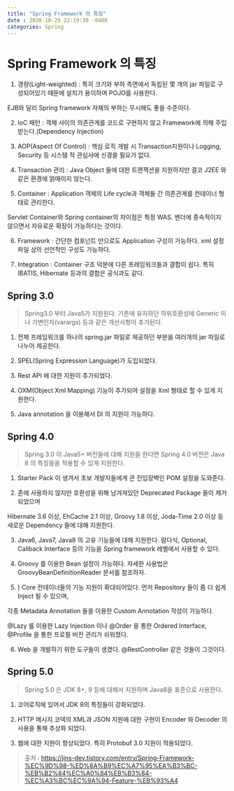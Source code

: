 ```yaml
---
title: "Spring Framework 의 특징"
date : 2020-10-29 22:19:30 -0400
categories: Spring
---
```




# Spring Framework 의 특징


1. 경량(Light-weighted) : 특히 크기와 부하 측면에서 독립된 몇 개의 jar 파일로 구성되어있기 때문에 설치가 용이하며 POJO를 사용한다. 

EJB와 달리 Spring framework 자체의 부하는 무시해도 좋을 수준이다.

2. IoC 패턴 : 객체 사이의 의존관계를 코드로 구현하지 않고 Framework에 의해 주입받는다.(Dependency Injection)

3. AOP(Aspect Of Control) : 핵심 로직 개발 시 Transaction지원이나 Logging, Security 등 시스템 적 관심사에 신경쓸 필요가 없다.

4. Transaction 관리 : Java Object 들에 대한 트랜잭션을 지원하지만 결코 J2EE 와 같은 환경에 얽매이지 않는다.

5. Container : Application 객체의 Life cycle과 객체들 간 의존관계를 컨테이너 형태로 관리한다. 

Servlet Container와 Spring container의 차이점은 특정 WAS. 벤더에 종속적이지 않으면서 자유로운 확장이 가능하다는 것이다.

6. Framework : 간단한 컴포넌트 만으로도 Application 구성이 가능하다. xml 설정 파일 상의 선언적인 구성도 가능하다.

7. Integration : Container 구조 덕분에 다른 프레임워크들과 결합이 쉽다. 특히 IBATIS, Hibernate 등과의 결합은 공식과도 같다.


## Spring 3.0

> Spring3.0 부터 Java5가 지원된다. 기존에 유지하던 하위호환성에 Generic 이나 가변인자(varargs) 등과 같은 개선사항이 추가된다.

1. 전체 프레임워크를 하나의 spring.jar 파일로 제공하던 부분을 여러개의 jar 파일로 나누어 제공한다. 

2. SPEL(Spring Expression Language)가 도입되었다.

3. Rest API 에 대한 지원이 추가되었다.

4. OXM(Object Xml Mapping) 기능이 추가되어 설정을 Xml 형태로 할 수 있게 지원한다.

5. Java annotation 을 이용해서 DI 의 지원이 가능하다.




## Spring 4.0

> Spring 3.0 이 Java5+ 버전들에 대해 지원을 한다면 Spring 4.0 버전은 Java 8 의 특징들을 적용할 수 있게 지원한다.

1. Starter Pack 이 생겨서 초보 개발자들에게 큰 진입장벽인 POM 설정을 도와준다.

2. 존에 사용하지 않지만 호환성을 위해 남겨져있던 Deprecated Package 들이 제거되었으며 

Hibernate 3.6 이상, EhCache 2.1 이상, Groovy 1.8 이상, Joda-Time 2.0 이상 등 새로운 Dependency 들에 대해 지원한다.

3. Java6, Java7, Java8 의 고유 기능들에 대해 지원한다. 람다식, Optional, Callback Interface 등의 기능을 Spring framework 레벨에서 사용할 수 있다.

4. Groovy 를 이용한 Bean 설정이 가능하다. 자세한 사용법은 GroovyBeanDefinitionReader 문서를 참조하자.

5. ) Core 컨테이너들의 기능 지원이 확대되어있다. 먼저 Repository 들이 좀 더 쉽게 Inject 될 수 있으며, 

각종 Metadata Annotation 들을 이용한 Custom Annotation 작성이 가능하다. 

@Lazy 를 이용한 Lazy Injection 이나 @Order 을 통한 Ordered Interface, @Profile 을 통한 프로필 버전 관리가 쉬워졌다.

6. Web 을 개발하기 위한 도구들이 생겼다. @RestController 같은 것들이 그것이다.

## Spring 5.0

> Spring 5.0 은 JDK 8+, 9 등에 대해서 지원하며 Java8을 표준으로 사용한다. 

1. 코어로직에 있어서 JDK 8의 특징들이 강화되었다.

2. HTTP 메시지 코덱의 XML과 JSON 지원에 대한 구현이 Encoder 와 Decoder 의 사용을 통해 추상화 되었다.

3. 웹에 대한 지원이 향상되었다. 특히 Protobuf 3.0 지원이 적용되었다.


> 출처 : https://jins-dev.tistory.com/entry/Spring-Framework-%EC%9D%98-%ED%8A%B9%EC%A7%95%EA%B3%BC-%EB%B2%84%EC%A0%84%EB%B3%84-%EC%A3%BC%EC%9A%94-Feature-%EB%93%A4
